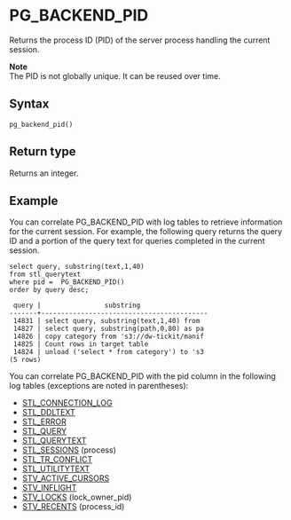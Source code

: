 # PG\_BACKEND\_PID<a name="PG_BACKEND_PID"></a>

Returns the process ID \(PID\) of the server process handling the current session\.

**Note**  
The PID is not globally unique\. It can be reused over time\.

## Syntax<a name="PG_BACKEND_PID-synopsis"></a>

```
pg_backend_pid()
```

## Return type<a name="PG_BACKEND_PID-return-type"></a>

Returns an integer\.

## Example<a name="PG_BACKEND_PID-example"></a>

You can correlate PG\_BACKEND\_PID with log tables to retrieve information for the current session\. For example, the following query returns the query ID and a portion of the query text for queries completed in the current session\.

```
select query, substring(text,1,40)
from stl_querytext
where pid =  PG_BACKEND_PID()
order by query desc;

 query |                substring
-------+------------------------------------------
 14831 | select query, substring(text,1,40) from
 14827 | select query, substring(path,0,80) as pa
 14826 | copy category from 's3://dw-tickit/manif
 14825 | Count rows in target table
 14824 | unload ('select * from category') to 's3
(5 rows)
```

You can correlate PG\_BACKEND\_PID with the pid column in the following log tables \(exceptions are noted in parentheses\):
+ [STL\_CONNECTION\_LOG](r_STL_CONNECTION_LOG.md)
+ [STL\_DDLTEXT](r_STL_DDLTEXT.md)
+ [STL\_ERROR](r_STL_ERROR.md)
+ [STL\_QUERY](r_STL_QUERY.md)
+ [STL\_QUERYTEXT](r_STL_QUERYTEXT.md)
+ [STL\_SESSIONS](r_STL_SESSIONS.md) \(process\)
+ [STL\_TR\_CONFLICT](r_STL_TR_CONFLICT.md)
+ [STL\_UTILITYTEXT](r_STL_UTILITYTEXT.md)
+ [STV\_ACTIVE\_CURSORS](r_STV_ACTIVE_CURSORS.md)
+ [STV\_INFLIGHT](r_STV_INFLIGHT.md)
+ [STV\_LOCKS](r_STV_LOCKS.md) \(lock\_owner\_pid\)
+ [STV\_RECENTS](r_STV_RECENTS.md) \(process\_id\)